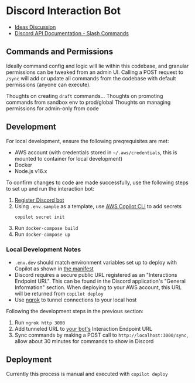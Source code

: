 # Discord Interaction Bot

- [Ideas Discussion](https://github.com/josefaidt/amplify-discord-bots/discussions/1)
- [Discord API Documentation - Slash Commands](https://discord.com/developers/docs/interactions/slash-commands)

## Commands and Permissions

Ideally command config and logic will lie within this codebase, and granular permissions can be tweaked from an admin UI. Calling a POST request to `/sync` will add or update all commands from the codebase with default permissions (anyone can execute).

Thoughts on creating `draft` commands...
Thoughts on promoting commands from sandbox env to prod/global
Thoughts on managing permissions for admin-only from code

## Development

For local development, ensure the following preqrequisites are met:

- AWS account (with credentials stored in `~/.aws/credentials`, this is mounted to container for local development)
- Docker
- Node.js v16.x

To confirm changes to code are made successfully, use the following steps to set up and run the interaction bot:

1. [Register Discord bot](https://discord.com/developers/applications)
2. Using `.env.sample` as a template, use [AWS Copilot CLI](https://aws.github.io/copilot-cli/) to add secrets
   ```sh
   copilot secret init
   ```
3. Run `docker-compose build`
4. Run `docker-compose up`

### Local Development Notes

- `.env.dev` should match environment variables set up to deploy with Copilot as shown in [the manifest](./copilot/interactions-bot/manifest.yml)
- Discord requires a secure public URL registered as an "Interactions Endpoint URL". This can be found in the Discord application's "General Information" section. When deploying to your AWS account, this URL will be returned from `copilot deploy`
- Use [ngrok](https://ngrok.com) to tunnel connections to your local host

Following the development steps in the previous section:

1. Run `ngrok http 3000`
2. Add tunneled URL to [your bot's](https://discord.com/developers/applications/) Interaction Endpoint URL
3. Sync commands by making a POST call to `http://localhost:3000/sync`, allow about 30 minutes for commands to show in Discord

## Deployment

Currently this process is manual and executed with `copilot deploy`
